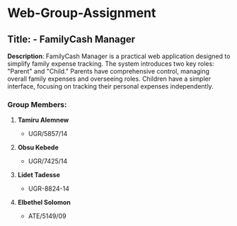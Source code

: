 # Web-Group-Assignment

## Title: -  FamilyCash Manager
**Description**:
FamilyCash Manager is a practical web application designed to simplify family expense tracking. The system introduces two key roles: "Parent" and "Child." Parents have comprehensive control, managing overall family expenses and overseeing roles. Children have a simpler interface, focusing on tracking their personal expenses independently.

### Group Members:

1. **Tamiru Alemnew**
   - UGR/5857/14

2. **Obsu Kebede**
   - UGR/7425/14

3. **Lidet Tadesse**
   - UGR-8824-14

4. **Elbethel Solomon**
   - ATE/5149/09
